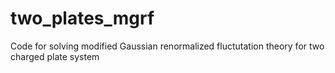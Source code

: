 # two_plates_mgrf
Code for solving modified Gaussian renormalized fluctutation theory for two charged plate system
